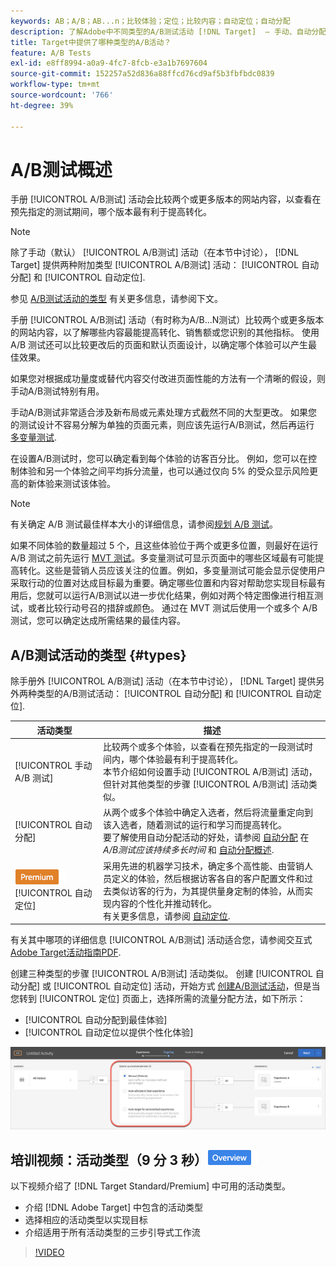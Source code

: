 ```yaml
---
keywords: AB；A/B；AB...n；比较体验；定位；比较内容；自动定位；自动分配
description: 了解Adobe中不同类型的A/B测试活动 [!DNL Target]  — 手动、自动分配和自动定位。 选择适合你的那个。
title: Target中提供了哪种类型的A/B活动？
feature: A/B Tests
exl-id: e8ff8994-a0a9-4fc7-8fcb-e3a1b7697604
source-git-commit: 152257a52d836a88ffcd76cd9af5b3fbfbdc0839
workflow-type: tm+mt
source-wordcount: '766'
ht-degree: 39%

---
```


# A/B测试概述

手册 [!UICONTROL A/B测试] 活动会比较两个或更多版本的网站内容，以查看在预先指定的测试期间，哪个版本最有利于提高转化。

>[!NOTE]
>
>除了手动（默认） [!UICONTROL A/B测试] 活动（在本节中讨论）， [!DNL Target] 提供两种附加类型 [!UICONTROL A/B测试] 活动： [!UICONTROL 自动分配] 和 [!UICONTROL 自动定位].
>
>参见 [A/B测试活动的类型](#types) 有关更多信息，请参阅下文。

手册 [!UICONTROL A/B测试] 活动（有时称为A/B...N测试）比较两个或更多版本的网站内容，以了解哪些内容最能提高转化、销售额或您识别的其他指标。 使用 A/B 测试还可以比较更改后的页面和默认页面设计，以确定哪个体验可以产生最佳效果。

如果您对根据成功量度或替代内容交付改进页面性能的方法有一个清晰的假设，则手动A/B测试特别有用。

手动A/B测试非常适合涉及新布局或元素处理方式截然不同的大型更改。 如果您的测试设计不容易分解为单独的页面元素，则应该先运行A/B测试，然后再运行 [多变量测试](/help/main/c-activities/c-multivariate-testing/multivariate-testing.md).

在设置A/B测试时，您可以确定看到每个体验的访客百分比。 例如，您可以在控制体验和另一个体验之间平均拆分流量，也可以通过仅向 5% 的受众显示风险更高的新体验来测试该体验。

>[!NOTE]
>
>有关确定 A/B 测试最佳样本大小的详细信息，请参阅[规划 A/B 测试](/help/main/c-activities/t-test-ab/sample-size-determination.md)。

如果不同体验的数量超过 5 个，且这些体验位于两个或更多位置，则最好在运行 A/B 测试之前先运行 [MVT 测试](/help/main/c-activities/c-multivariate-testing/multivariate-testing.md)。多变量测试可显示页面中的哪些区域最有可能提高转化。这些是营销人员应该关注的位置。例如，多变量测试可能会显示促使用户采取行动的位置对达成目标最为重要。确定哪些位置和内容对帮助您实现目标最有用后，您就可以运行A/B测试以进一步优化结果，例如对两个特定图像进行相互测试，或者比较行动号召的措辞或颜色。 通过在 MVT 测试后使用一个或多个 A/B 测试，您可以确定达成所需结果的最佳内容。

## A/B测试活动的类型 {#types}

除手册外 [!UICONTROL A/B测试] 活动（在本节中讨论）， [!DNL Target] 提供另外两种类型的A/B测试活动： [!UICONTROL 自动分配] 和 [!UICONTROL 自动定位].

| 活动类型 | 描述 |
| --- | --- |
| [!UICONTROL 手动 A/B 测试] | 比较两个或多个体验，以查看在预先指定的一段测试时间内，哪个体验最有利于提高转化。<br>本节介绍如何设置手动 [!UICONTROL A/B测试] 活动，但针对其他类型的步骤 [!UICONTROL A/B测试] 活动类似。 |
| [!UICONTROL 自动分配] | 从两个或多个体验中确定入选者，然后将流量重定向到该入选者，随着测试的运行和学习而提高转化。<br>要了解使用自动分配活动的好处，请参阅 [自动分配](/help/main/c-activities/t-test-ab/sample-size-determination.md#auto-allocate) 在 *A/B测试应该持续多长时间* 和 [自动分配概述](/help/main/c-activities/automated-traffic-allocation/automated-traffic-allocation.md). |
| ![Premium徽章](/help/main/assets/premium.png) [!UICONTROL 自动定位] | 采用先进的机器学习技术，确定多个高性能、由营销人员定义的体验，然后根据访客各自的客户配置文件和过去类似访客的行为，为其提供量身定制的体验，从而实现内容的个性化并推动转化。<br>有关更多信息，请参阅 [自动定位](/help/main/c-activities/auto-target/auto-target-to-optimize.md). |

有关其中哪项的详细信息 [!UICONTROL A/B测试] 活动适合您，请参阅交互式 [Adobe Target活动指南PDF](/help/main/c-activities/target-activities-guide.md).

创建三种类型的步骤 [!UICONTROL A/B测试] 活动类似。 创建 [!UICONTROL 自动分配] 或 [!UICONTROL 自动定位] 活动，开始方式 [创建A/B测试活动](/help/main/c-activities/t-test-ab/t-test-create-ab/test-create-ab.md)，但是当您转到 [!UICONTROL 定位] 页面上，选择所需的流量分配方法，如下所示：

* [!UICONTROL 自动分配到最佳体验]
* [!UICONTROL 自动定位以提供个性化体验]

![流量分配方法设置](/help/main/c-activities/t-test-ab/t-test-create-ab/assets/traffic-allocation-method.png)

## 培训视频：活动类型（9 分 3 秒）![概述徽章](/help/main/assets/overview.png)

以下视频介绍了 [!DNL Target Standard/Premium] 中可用的活动类型。

* 介绍 [!DNL Adobe Target] 中包含的活动类型
* 选择相应的活动类型以实现目标
* 介绍适用于所有活动类型的三步引导式工作流

>[!VIDEO](https://video.tv.adobe.com/v/17386)
